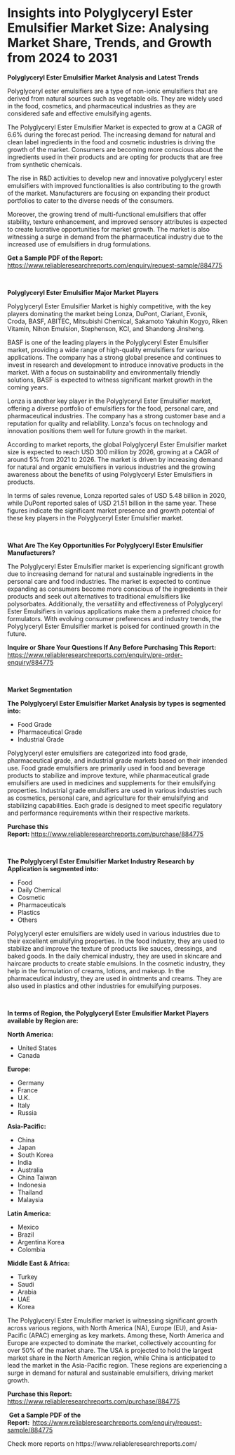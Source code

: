<p><h1>Insights into Polyglyceryl Ester Emulsifier Market Size: Analysing Market Share, Trends, and Growth from 2024 to 2031</h1></p><p><strong>Polyglyceryl Ester Emulsifier Market Analysis and Latest Trends</strong></p>
<p><p>Polyglyceryl ester emulsifiers are a type of non-ionic emulsifiers that are derived from natural sources such as vegetable oils. They are widely used in the food, cosmetics, and pharmaceutical industries as they are considered safe and effective emulsifying agents.</p><p>The Polyglyceryl Ester Emulsifier Market is expected to grow at a CAGR of 6.6% during the forecast period. The increasing demand for natural and clean label ingredients in the food and cosmetic industries is driving the growth of the market. Consumers are becoming more conscious about the ingredients used in their products and are opting for products that are free from synthetic chemicals.</p><p>The rise in R&D activities to develop new and innovative polyglyceryl ester emulsifiers with improved functionalities is also contributing to the growth of the market. Manufacturers are focusing on expanding their product portfolios to cater to the diverse needs of the consumers.</p><p>Moreover, the growing trend of multi-functional emulsifiers that offer stability, texture enhancement, and improved sensory attributes is expected to create lucrative opportunities for market growth. The market is also witnessing a surge in demand from the pharmaceutical industry due to the increased use of emulsifiers in drug formulations.</p></p>
<p><strong>Get a Sample PDF of the Report:&nbsp;</strong> <a href="https://www.reliableresearchreports.com/enquiry/request-sample/884775">https://www.reliableresearchreports.com/enquiry/request-sample/884775</a></p>
<p>&nbsp;</p>
<p><strong>Polyglyceryl Ester Emulsifier Major Market Players</strong></p>
<p><p>Polyglyceryl Ester Emulsifier Market is highly competitive, with the key players dominating the market being Lonza, DuPont, Clariant, Evonik, Croda, BASF, ABITEC, Mitsubishi Chemical, Sakamoto Yakuhin Kogyo, Riken Vitamin, Nihon Emulsion, Stephenson, KCI, and Shandong Jinsheng.</p><p>BASF is one of the leading players in the Polyglyceryl Ester Emulsifier market, providing a wide range of high-quality emulsifiers for various applications. The company has a strong global presence and continues to invest in research and development to introduce innovative products in the market. With a focus on sustainability and environmentally friendly solutions, BASF is expected to witness significant market growth in the coming years.</p><p>Lonza is another key player in the Polyglyceryl Ester Emulsifier market, offering a diverse portfolio of emulsifiers for the food, personal care, and pharmaceutical industries. The company has a strong customer base and a reputation for quality and reliability. Lonza's focus on technology and innovation positions them well for future growth in the market.</p><p>According to market reports, the global Polyglyceryl Ester Emulsifier market size is expected to reach USD 300 million by 2026, growing at a CAGR of around 5% from 2021 to 2026. The market is driven by increasing demand for natural and organic emulsifiers in various industries and the growing awareness about the benefits of using Polyglyceryl Ester Emulsifiers in products.</p><p>In terms of sales revenue, Lonza reported sales of USD 5.48 billion in 2020, while DuPont reported sales of USD 21.51 billion in the same year. These figures indicate the significant market presence and growth potential of these key players in the Polyglyceryl Ester Emulsifier market.</p></p>
<p>&nbsp;</p>
<p><strong>What Are The Key Opportunities For Polyglyceryl Ester Emulsifier Manufacturers?</strong></p>
<p><p>The Polyglyceryl Ester Emulsifier market is experiencing significant growth due to increasing demand for natural and sustainable ingredients in the personal care and food industries. The market is expected to continue expanding as consumers become more conscious of the ingredients in their products and seek out alternatives to traditional emulsifiers like polysorbates. Additionally, the versatility and effectiveness of Polyglyceryl Ester Emulsifiers in various applications make them a preferred choice for formulators. With evolving consumer preferences and industry trends, the Polyglyceryl Ester Emulsifier market is poised for continued growth in the future.</p></p>
<p><strong>Inquire or Share Your Questions If Any Before Purchasing This Report:</strong> <a href="https://www.reliableresearchreports.com/enquiry/pre-order-enquiry/884775">https://www.reliableresearchreports.com/enquiry/pre-order-enquiry/884775</a></p>
<p>&nbsp;</p>
<p><strong>Market Segmentation</strong></p>
<p><strong>The Polyglyceryl Ester Emulsifier Market Analysis by types is segmented into:</strong></p>
<p><ul><li>Food Grade</li><li>Pharmaceutical Grade</li><li>Industrial Grade</li></ul></p>
<p><p>Polyglyceryl ester emulsifiers are categorized into food grade, pharmaceutical grade, and industrial grade markets based on their intended use. Food grade emulsifiers are primarily used in food and beverage products to stabilize and improve texture, while pharmaceutical grade emulsifiers are used in medicines and supplements for their emulsifying properties. Industrial grade emulsifiers are used in various industries such as cosmetics, personal care, and agriculture for their emulsifying and stabilizing capabilities. Each grade is designed to meet specific regulatory and performance requirements within their respective markets.</p></p>
<p><strong>Purchase this Report:&nbsp;</strong><a href="https://www.reliableresearchreports.com/purchase/884775">https://www.reliableresearchreports.com/purchase/884775</a></p>
<p>&nbsp;</p>
<p><strong>The Polyglyceryl Ester Emulsifier Market Industry Research by Application is segmented into:</strong></p>
<p><ul><li>Food</li><li>Daily Chemical</li><li>Cosmetic</li><li>Pharmaceuticals</li><li>Plastics</li><li>Others</li></ul></p>
<p><p>Polyglyceryl ester emulsifiers are widely used in various industries due to their excellent emulsifying properties. In the food industry, they are used to stabilize and improve the texture of products like sauces, dressings, and baked goods. In the daily chemical industry, they are used in skincare and haircare products to create stable emulsions. In the cosmetic industry, they help in the formulation of creams, lotions, and makeup. In the pharmaceutical industry, they are used in ointments and creams. They are also used in plastics and other industries for emulsifying purposes.</p></p>
<p>&nbsp;</p>
<p><strong>In terms of Region, the Polyglyceryl Ester Emulsifier Market Players available by Region are:</strong></p>
<p>
    <p> <strong> North America: </strong>
        <ul>
            <li>United States</li>
            <li>Canada</li>
        </ul>
        </p> 
    <p> <strong> Europe: </strong>
        <ul>
            <li>Germany</li>
            <li>France</li>
            <li>U.K.</li>
            <li>Italy</li>
            <li>Russia</li>
        </ul>
        </p> 
    <p> <strong> Asia-Pacific: </strong>
        <ul>
            <li>China</li>
            <li>Japan</li>
            <li>South Korea</li>
            <li>India</li>
            <li>Australia</li>
            <li>China Taiwan</li>
            <li>Indonesia</li>
            <li>Thailand</li>
            <li>Malaysia</li>
        </ul>
        </p> 
    <p> <strong> Latin America: </strong>
        <ul>
            <li>Mexico</li>
            <li>Brazil</li>
            <li>Argentina Korea</li>
            <li>Colombia</li>
        </ul>
        </p> 
    <p> <strong> Middle East & Africa: </strong>
        <ul>
            <li>Turkey</li>
            <li>Saudi</li>
            <li>Arabia</li>
            <li>UAE</li>
            <li>Korea</li>
        </ul>
    </p>
    </p>
<p><p>The Polyglyceryl Ester Emulsifier market is witnessing significant growth across various regions, with North America (NA), Europe (EU), and Asia-Pacific (APAC) emerging as key markets. Among these, North America and Europe are expected to dominate the market, collectively accounting for over 50% of the market share. The USA is projected to hold the largest market share in the North American region, while China is anticipated to lead the market in the Asia-Pacific region. These regions are experiencing a surge in demand for natural and sustainable emulsifiers, driving market growth.</p></p>
<p><strong>Purchase this Report: </strong><a href="https://www.reliableresearchreports.com/purchase/884775">https://www.reliableresearchreports.com/purchase/884775</a></p>
<p>&nbsp;<strong>Get a Sample PDF of the Report:&nbsp;&nbsp;</strong><a href="https://www.reliableresearchreports.com/enquiry/request-sample/884775">https://www.reliableresearchreports.com/enquiry/request-sample/884775</a></p>
<p><strong></strong></p>
<p>Check more reports on https://www.reliableresearchreports.com/</p>